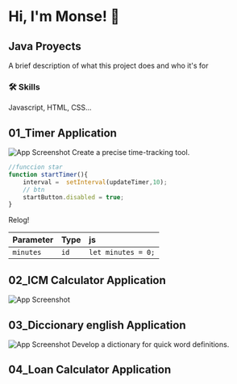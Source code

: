 # Hi, I'm Monse! 👋

## Java Proyects

A brief description of what this project does and who it's for

### 🛠 Skills
Javascript, HTML, CSS...

## 01_Timer Application
![App Screenshot](https://github.com/monnsmonsh/JavaScript-Projects/blob/main/src/01_Timer.jfif)
Create a precise time-tracking tool.

```javascript
//funccion star
function startTimer(){
    interval =  setInterval(updateTimer,10);
    // btn
    startButton.disabled = true;
}
```
Relog!

| Parameter | Type     | js                |
| :-------- | :------- | :------------------------- |
| `minutes` | `id` | ` let minutes = 0; ` |


## 02_ICM Calculator Application
![App Screenshot](https://github.com/monnsmonsh/JavaScript-Projects/blob/main/src/02_ICM.jfif)


## 03_Diccionary english Application
![App Screenshot](https://github.com/monnsmonsh/JavaScript-Projects/blob/main/src/03_Diccionary.jfif)
Develop a dictionary for quick word definitions.

## 04_Loan Calculator Application